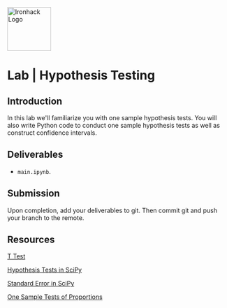 <img src="https://bit.ly/2VnXWr2" alt="Ironhack Logo" width="100"/>

# Lab | Hypothesis Testing

## Introduction

 In this lab we'll familiarize you with one sample hypothesis tests. You will also write Python code to conduct one sample hypothesis tests as well as construct confidence intervals.

## Deliverables

- `main.ipynb`.

## Submission

Upon completion, add your deliverables to git. Then commit git and push your branch to the remote.

## Resources

[T Test](http://b.link/test50)

[Hypothesis Tests in SciPy](http://b.link/scipy65)

[Standard Error in SciPy](http://b.link/scipy86)

[One Sample Tests of Proportions](http://b.link/categorical45)
